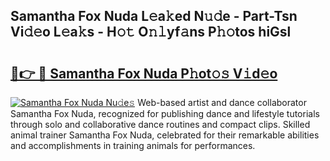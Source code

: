 ## Samantha Fox Nuda L𝚎a𝚔ed N𝚞𝚍e - Part-Tsn Vi𝚍𝚎o L𝚎a𝚔s - H𝚘𝚝 O𝚗𝚕yf𝚊ns P𝚑𝚘tos hiGsl

# <h2><a href="http://kfdwaa8.oniu.top/?m=Samantha+Fox+Nuda">🔗👉 🔴 Samantha Fox Nuda P𝚑ot𝚘𝚜 V𝚒d𝚎o</a></h2>

[![Samantha Fox Nuda Nu𝚍e𝚜](https://i.imgur.com/0qMVB7G.gif)](http://kfdwaa8.oniu.top/?m=Samantha+Fox+Nuda)
Web-based artist and dance collaborator Samantha Fox Nuda, recognized for publishing dance and lifestyle tutorials through solo and collaborative dance routines and compact clips. Skilled animal trainer Samantha Fox Nuda, celebrated for their remarkable abilities and accomplishments in training animals for performances.  
